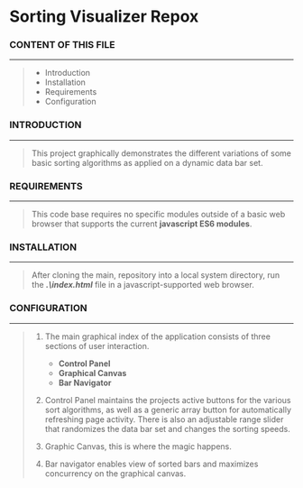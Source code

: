# Sorting Visualizer Repox

### **CONTENT OF THIS FILE**
***
> - Introduction
> - Installation
> - Requirements
> - Configuration

### **INTRODUCTION**
***
> This project graphically demonstrates the different variations of some basic sorting algorithms as applied on a dynamic data bar set.

### **REQUIREMENTS**
***
> This code base requires no specific modules outside of a basic web browser that supports the current **javascript ES6 modules**.

### **INSTALLATION**
***
> After cloning the main, repository into a local system directory, run the ***.\index.html*** file in a javascript-supported web browser.

### **CONFIGURATION**
***
> 1. The main graphical index of the application consists of three sections of user interaction.
>     - **Control Panel**
>     - **Graphical Canvas**
>     - **Bar Navigator**
>
> 2. Control Panel maintains the projects active buttons for the various sort algorithms, as well as a generic array button for automatically refreshing page activity. There is also an adjustable range slider that randomizes the data bar set and changes the sorting speeds.
> 3. Graphic Canvas, this is where the magic happens.
> 4. Bar navigator enables view of sorted bars and maximizes concurrency on the graphical canvas.
